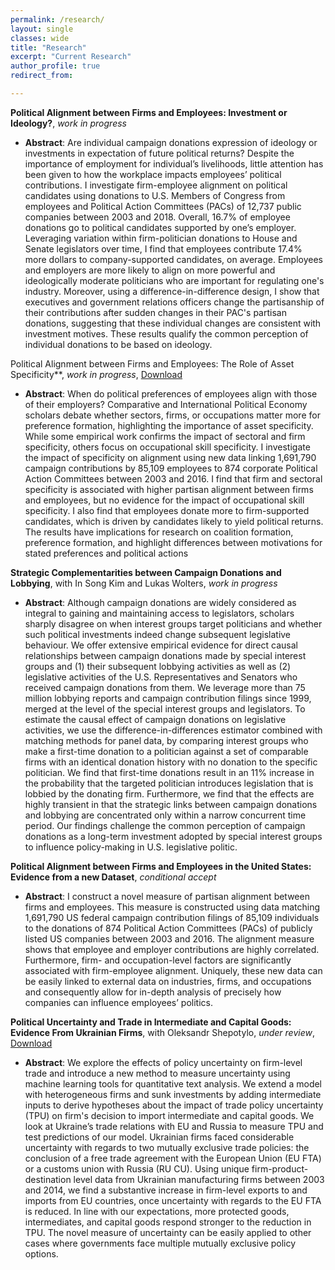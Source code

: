 ```yaml
---
permalink: /research/
layout: single
classes: wide
title: "Research"
excerpt: "Current Research"
author_profile: true
redirect_from:

---
```


<!-- **Political Alignment between Firms and Employees: Investment or Ideology?**, _work in progress_
  * **Abstract**: Does political alignment between firms and employees affect lobbying effectiveness of firms? Existing theoretical models lead to opposite theoretical expectations. Collective action theory would predict that more politically cohesive firms will be more likely to lobby and hence, be more effective in achieving their political goals. However, from an investment theory perspective firms which split donations equally between parties would lobby more effectively, hedging their bets in the case of political change. I theorize that politically aligned companies will be more likely to overcome collective action problems and engage in lobbying in the first place, but that companies splitting donations between parties will be more effective in getting preferred legislation passed, on average. I test these expectations using linked US campaign finance and lobbying data between 1999 and 2016. First, I match campaign donations of firms and employees to bill-level lobbying activity of the same companies. Second, I test the impact of alignment on the number of bills lobbied and the likelihood of bill passage. The paper reconciles collective action and investment theory perspectives on corporate political activity and provides an empirical contribution by linking large-scale data on lobbying and campaign donations at the firm-level. -->
  
  **Political Alignment between Firms and Employees: Investment or Ideology?**, _work in progress_
  * **Abstract**: Are individual campaign donations expression of ideology or investments in expectation of future political returns? Despite the importance of employment for individual’s livelihoods, little attention has been given to how the workplace impacts employees’ political contributions. I investigate firm-employee alignment on political candidates using donations to U.S. Members of Congress from employees and Political Action Committees (PACs) of 12,737 public companies between 2003 and 2018. Overall, 16.7\% of employee donations go to political candidates supported by one’s employer. Leveraging variation within firm-politician donations to House and Senate legislators over time, I find that employees contribute 17.4\% more dollars to company-supported candidates, on average. Employees and employers are more likely to align on more powerful and ideologically moderate politicians who are important for regulating one's industry. Moreover, using a difference-in-difference design, I show that executives and government relations officers change the partisanship of their contributions after sudden changes in their PAC's partisan donations, suggesting that these individual changes are consistent with investment motives. These results qualify the common perception of individual donations to be based on ideology.
  
  Political Alignment between Firms and Employees: The Role of Asset Specificity**, _work in progress_, [Download](https://www.dropbox.com/s/8w2lrtmof3b64p2/firm_empl_align_apr19.pdf?dl=0)
  * **Abstract**: When do political preferences of employees align with those of their employers? Comparative and International Political Economy scholars debate whether sectors, firms, or occupations matter more for preference formation, highlighting the importance of asset specificity. While some empirical work confirms the impact of sectoral and firm specificity, others focus on occupational skill specificity. I investigate the impact of specificity on alignment using new data linking 1,691,790 campaign contributions by 85,109 employees to 874 corporate Political Action Committees between 2003 and 2016. I find that firm and sectoral specificity is associated with higher partisan alignment between firms and employees, but no evidence for the impact of occupational skill specificity. I also find that employees donate more to firm-supported candidates, which is driven by candidates likely to yield political returns. The results have implications for research on coalition formation, preference formation, and highlight differences between motivations for stated preferences and political actions
  
  **Strategic Complementarities between Campaign Donations and Lobbying**, with In Song Kim and Lukas Wolters, _work in progress_
  * **Abstract**: Although campaign donations are widely considered as integral to gaining and maintaining access to legislators, scholars sharply disagree on when interest groups target politicians and whether such political investments indeed change subsequent legislative behaviour. We offer extensive empirical evidence for direct causal relationships between campaign donations made by special interest groups and (1) their subsequent lobbying activities as well as (2) legislative activities of the U.S. Representatives and Senators who received campaign donations from them. We leverage more than 75 million lobbying reports and campaign contribution filings since 1999, merged at the level of the special interest groups and legislators. To estimate the causal effect of campaign donations on legislative activities, we use the difference-in-differences estimator combined with matching methods for panel data, by comparing interest groups who make a first-time donation to a politician against a set of comparable firms with an identical donation history with no donation to the specific politician. We find that first-time donations result in an 11% increase in the probability that the targeted politician introduces legislation that is lobbied by the donating firm. Furthermore, we find that the effects are highly transient in that the strategic links between campaign donations and lobbying are concentrated only within a narrow concurrent time period. Our findings challenge the common perception of campaign donations as a long-term investment adopted by special interest groups to influence policy-making in U.S. legislative politic.


**Political Alignment between Firms and Employees in the United States: Evidence from a new Dataset**, _conditional accept_
  * **Abstract**: I construct a novel measure of partisan alignment between firms and employees. This measure is constructed using data matching 1,691,790 US federal campaign contribution filings of 85,109 individuals to the donations of 874 Political Action Committees (PACs) of publicly listed US companies between 2003 and 2016. The alignment measure shows that employee and employer contributions are highly correlated. Furthermore, firm- and occupation-level factors are significantly associated with firm-employee alignment. Uniquely, these new data can be easily linked to external data on industries, firms, and occupations and consequently allow for in-depth analysis of precisely how companies can influence employees’ politics.


**Political Uncertainty and Trade in Intermediate and Capital Goods: Evidence From Ukrainian Firms**, with Oleksandr Shepotylo, _under review_, [Download](https://www.dropbox.com/s/z075tutl50r1106/writing_sample_tpu_Jan_Stuckatz.pdf?dl=0)
  * **Abstract**: We explore the effects of policy uncertainty on firm-level trade and introduce a new method to measure uncertainty using machine learning tools for quantitative text analysis. We extend a model with heterogeneous firms and sunk investments by adding intermediate inputs to derive hypotheses about the impact of trade policy uncertainty (TPU) on firm's decision to import intermediate and capital goods. We look at Ukraine’s trade relations with EU and Russia to measure TPU and test predictions of our model. Ukrainian firms faced considerable uncertainty with regards to two mutually exclusive trade policies: the conclusion of a free trade agreement with the European Union (EU FTA) or a customs union with Russia (RU CU). Using unique firm-product-destination level data from Ukrainian manufacturing firms between 2003 and 2014, we find a substantive increase in firm-level exports to and imports from EU countries, once uncertainty with regards to the EU FTA is reduced. In line with our expectations, more protected goods, intermediates, and capital goods respond stronger to the reduction in TPU. The novel measure of uncertainty can be easily applied to other cases where governments face multiple mutually exclusive policy options.   

<!---
#{% include base_path %}
#{% for post in site.pages %}
#{% include archive-single.html %}
#{% endfor %}
-->
